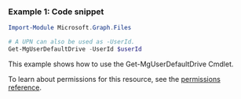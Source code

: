 ### Example 1: Code snippet

```powershellImport-Module Microsoft.Graph.Files

# A UPN can also be used as -UserId.
Get-MgUserDefaultDrive -UserId $userId
```
This example shows how to use the Get-MgUserDefaultDrive Cmdlet.
To learn about permissions for this resource, see the [permissions reference](/graph/permissions-reference).

